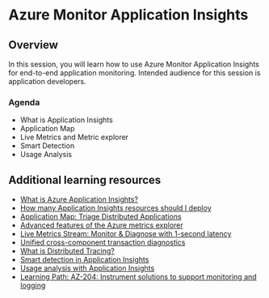 # Azure Monitor Application Insights

## Overview

In this session, you will learn how to use Azure Monitor Application Insights for end-to-end application monitoring. Intended audience for this session is application developers.

### Agenda

* What is Application Insights
* Application Map
* Live Metrics and Metric explorer
* Smart Detection
* Usage Analysis


## Additional learning resources

* [What is Azure Application Insights?](https://docs.microsoft.com/en-us/azure/azure-monitor/app/app-insights-overview)
* [How many Application Insights resources should I deploy](https://docs.microsoft.com/en-us/azure/azure-monitor/app/separate-resources)
* [Application Map: Triage Distributed Applications](https://docs.microsoft.com/en-us/azure/azure-monitor/app/app-map?tabs=net)
* [Advanced features of the Azure metrics explorer](https://docs.microsoft.com/en-us/azure/azure-monitor/essentials/metrics-charts)
* [Live Metrics Stream: Monitor & Diagnose with 1-second latency](https://docs.microsoft.com/en-us/azure/azure-monitor/app/live-stream)
* [Unified cross-component transaction diagnostics](https://docs.microsoft.com/en-us/azure/azure-monitor/app/transaction-diagnostics)
* [What is Distributed Tracing?](https://docs.microsoft.com/en-us/azure/azure-monitor/app/distributed-tracing)
* [Smart detection in Application Insights](https://docs.microsoft.com/en-us/azure/azure-monitor/app/proactive-diagnostics)
* [Usage analysis with Application Insights](https://docs.microsoft.com/en-us/azure/azure-monitor/app/usage-overview)
* [Learning Path: AZ-204: Instrument solutions to support monitoring and logging](https://docs.microsoft.com/en-gb/learn/paths/az-204-instrument-solutions-support-monitoring-logging/)
